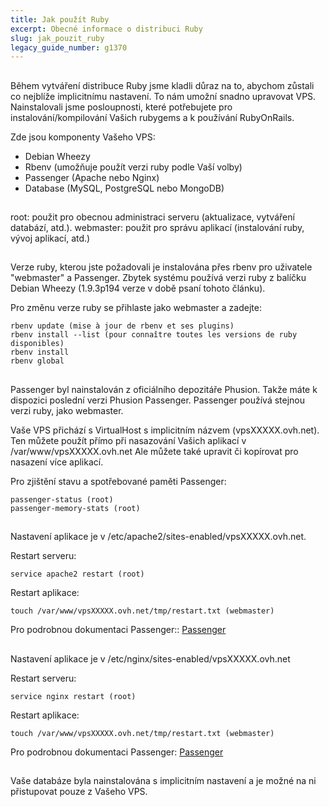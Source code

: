 ```yaml
---
title: Jak použít Ruby
excerpt: Obecné informace o distribuci Ruby
slug: jak_pouzit_ruby
legacy_guide_number: g1370
---
```



## 
Během vytváření distribuce Ruby jsme kladli důraz na to, abychom zůstali co nejblíže implicitnímu nastavení. To nám umožní snadno upravovat VPS.
Nainstalovali jsme posloupnosti, které potřebujete pro instalování/kompilování Vašich rubygems a k používání RubyOnRails.

Zde jsou komponenty Vašeho VPS:

- Debian Wheezy
- Rbenv (umožňuje použít verzi ruby podle Vaší volby)
- Passenger (Apache nebo Nginx)
- Database (MySQL, PostgreSQL nebo MongoDB)




## 
root: použit pro obecnou administraci serveru (aktualizace, vytváření databází, atd.).
webmaster: použit pro správu aplikací (instalování ruby, vývoj aplikací, atd.)


## 
Verze ruby, kterou jste požadovali je instalována přes rbenv pro uživatele "webmaster" a Passenger. Zbytek systému používá verzi ruby z balíčku Debian Wheezy (1.9.3p194 verze v době psaní tohoto článku).

Pro změnu verze ruby se přihlaste jako webmaster a zadejte:

```
rbenv update (mise à jour de rbenv et ses plugins)
rbenv install --list (pour connaître toutes les versions de ruby disponibles)
rbenv install
rbenv global
```




## 
Passenger byl nainstalován z oficiálního depozitáře Phusion. Takže máte k dispozici poslední verzi Phusion Passenger. Passenger používá stejnou verzi ruby, jako webmaster.

Vaše VPS přichází s VirtualHost s implicitním názvem (vpsXXXXX.ovh.net).
Ten můžete použít přímo při nasazování Vašich aplikací v /var/www/vpsXXXXX.ovh.net
Ale můžete také upravit či kopírovat pro nasazení více aplikací.

Pro zjištění stavu a spotřebované paměti Passenger:

```
passenger-status (root)
passenger-memory-stats (root)
```




## 
Nastavení aplikace je v /etc/apache2/sites-enabled/vpsXXXXX.ovh.net.

Restart serveru: 
```
service apache2 restart (root)
```

Restart aplikace: 
```
touch /var/www/vpsXXXXX.ovh.net/tmp/restart.txt (webmaster)
```


Pro podrobnou dokumentaci Passenger::
[Passenger](http://www.modrails.com/documentation/Users%20guide%20Apache.html)


## 
Nastavení aplikace je v /etc/nginx/sites-enabled/vpsXXXXX.ovh.net

Restart serveru: 
```
service nginx restart (root)
```

Restart aplikace: 
```
touch /var/www/vpsXXXXX.ovh.net/tmp/restart.txt (webmaster)
```


Pro podrobnou dokumentaci Passenger: [Passenger](http://www.modrails.com/documentation/Users%20guide%20Nginx.html)


## 
Vaše databáze byla nainstalována s implicitním nastavení a je možné na ni přistupovat pouze z Vašeho VPS.


